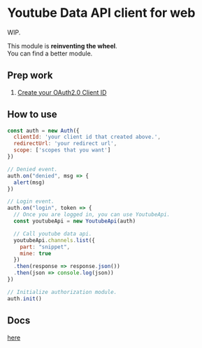 # Youtube Data API client for web
WIP.

This module is **reinventing the wheel**.  
You can find a better module.

## Prep work
1. [Create your OAuth2.0 Client ID](https://console.cloud.google.com/apis/credentials)

## How to use
```js
const auth = new Auth({
  clientId: 'your client id that created above.',
  redirectUrl: 'your redirect url',
  scope: ['scopes that you want']
})

// Denied event.
auth.on("denied", msg => {
  alert(msg)
})

// Login event.
auth.on("login", token => {
  // Once you are logged in, you can use YoutubeApi.
  const youtubeApi = new YoutubeApi(auth)

  // Call youtube data api.
  youtubeApi.channels.list({
    part: "snippet",
    mine: true
  })
  .then(response => response.json())
  .then(json => console.log(json))
})

// Initialize authorization module.
auth.init()
```

## Docs
[here](https://yututi.github.io/youtube-data-api-web-client/)
